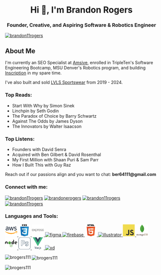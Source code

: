 <h1 align="center">Hi 👋, I'm Brandon Rogers</h1>
<h3 align="center">Founder, Creative, and Aspiring Software & Robotics Engineer</h3>

<p align="left"> <a href="https://twitter.com/brandon11rogers" target="blank"><img src="https://img.shields.io/twitter/follow/brandon11rogers?logo=twitter&style=for-the-badge" alt="brandon11rogers" /></a> </p>

<h2>About Me</h2>
<p>I'm currently an SEO Specialist at <a href="https://www.amsive.com/">Amsive</a>, enrolled in TripleTen's Software Engineering Bootcamp, MSU Denver's Robotics program, and building <a href="https://myinscription.ai">Inscription</a> in my spare time.</p>

<p>I've also built and sold <a href="https://lvlssportswear.com/">LVLS Sportswear</a> from 2019 - 2024.</p>

<h3>Top Reads:</h3>
<ul>
  <li>Start With Why by Simon Sinek</li>
  <li>Linchpin by Seth Godin</li>
  <li>The Paradox of Choice by Barry Schwartz</li>
  <li>Against The Odds by James Dyson</li>
  <li>The Innovators by Walter Isaacson</li>
</ul>

<h3>Top Listens:</h3>
<ul>
  <li>Founders with David Senra</li>
  <li>Acquired with Ben Gilbert & David Rosenthal</li>
  <li>My First Million with Shaan Puri & Sam Parr</li>
  <li>How I Built This with Guy Raz</li>
</ul>

<p>Reach out if our passions align and you want to chat: <strong>ber64111@gmail.com</strong></p>

<h3 align="left">Connect with me:</h3>
<p align="left">
<a href="https://twitter.com/brandon11rogers" target="blank"><img align="center" src="https://raw.githubusercontent.com/rahuldkjain/github-profile-readme-generator/master/src/images/icons/Social/twitter.svg" alt="brandon11rogers" height="30" width="40" /></a>
<a href="https://linkedin.com/in/brandonerogers" target="blank"><img align="center" src="https://raw.githubusercontent.com/rahuldkjain/github-profile-readme-generator/master/src/images/icons/Social/linked-in-alt.svg" alt="brandonerogers" height="30" width="40" /></a>
<a href="https://fb.com/brandon11rogers" target="blank"><img align="center" src="https://raw.githubusercontent.com/rahuldkjain/github-profile-readme-generator/master/src/images/icons/Social/facebook.svg" alt="brandon11rogers" height="30" width="40" /></a>
<a href="https://instagram.com/brandon11rogers" target="blank"><img align="center" src="https://raw.githubusercontent.com/rahuldkjain/github-profile-readme-generator/master/src/images/icons/Social/instagram.svg" alt="brandon11rogers" height="30" width="40" /></a>
</p>

<h3 align="left">Languages and Tools:</h3>
<p align="left"> <a href="https://aws.amazon.com" target="_blank" rel="noreferrer"> <img src="https://raw.githubusercontent.com/devicons/devicon/master/icons/amazonwebservices/amazonwebservices-original-wordmark.svg" alt="aws" width="40" height="40"/> </a> <a href="https://www.w3schools.com/css/" target="_blank" rel="noreferrer"> <img src="https://raw.githubusercontent.com/devicons/devicon/master/icons/css3/css3-original-wordmark.svg" alt="css3" width="40" height="40"/> </a> <a href="https://expressjs.com" target="_blank" rel="noreferrer"> <img src="https://raw.githubusercontent.com/devicons/devicon/master/icons/express/express-original-wordmark.svg" alt="express" width="40" height="40"/> </a> <a href="https://www.figma.com/" target="_blank" rel="noreferrer"> <img src="https://www.vectorlogo.zone/logos/figma/figma-icon.svg" alt="figma" width="40" height="40"/> </a> <a href="https://firebase.google.com/" target="_blank" rel="noreferrer"> <img src="https://www.vectorlogo.zone/logos/firebase/firebase-icon.svg" alt="firebase" width="40" height="40"/> </a> <a href="https://www.w3.org/html/" target="_blank" rel="noreferrer"> <img src="https://raw.githubusercontent.com/devicons/devicon/master/icons/html5/html5-original-wordmark.svg" alt="html5" width="40" height="40"/> </a> <a href="https://www.adobe.com/in/products/illustrator.html" target="_blank" rel="noreferrer"> <img src="https://www.vectorlogo.zone/logos/adobe_illustrator/adobe_illustrator-icon.svg" alt="illustrator" width="40" height="40"/> </a> <a href="https://developer.mozilla.org/en-US/docs/Web/JavaScript" target="_blank" rel="noreferrer"> <img src="https://raw.githubusercontent.com/devicons/devicon/master/icons/javascript/javascript-original.svg" alt="javascript" width="40" height="40"/> </a> <a href="https://www.mongodb.com/" target="_blank" rel="noreferrer"> <img src="https://raw.githubusercontent.com/devicons/devicon/master/icons/mongodb/mongodb-original-wordmark.svg" alt="mongodb" width="40" height="40"/> </a> <a href="https://nodejs.org" target="_blank" rel="noreferrer"> <img src="https://raw.githubusercontent.com/devicons/devicon/master/icons/nodejs/nodejs-original-wordmark.svg" alt="nodejs" width="40" height="40"/> </a> <a href="https://www.photoshop.com/en" target="_blank" rel="noreferrer"> <img src="https://raw.githubusercontent.com/devicons/devicon/master/icons/photoshop/photoshop-line.svg" alt="photoshop" width="40" height="40"/> </a> <a href="https://vuejs.org/" target="_blank" rel="noreferrer"> <img src="https://raw.githubusercontent.com/devicons/devicon/master/icons/vuejs/vuejs-original-wordmark.svg" alt="vuejs" width="40" height="40"/> </a> <a href="https://www.adobe.com/products/xd.html" target="_blank" rel="noreferrer"> <img src="https://www.svgrepo.com/show/303109/adobe-xd-logo.svg" alt="xd" width="40" height="40"/> </a> </p>

<p><img align="left" src="https://github-readme-stats.vercel.app/api/top-langs?username=brogers111&show_icons=true&locale=en&layout=compact" alt="brogers111" /></p>

<p>&nbsp;<img align="center" src="https://github-readme-stats.vercel.app/api?username=brogers111&show_icons=true&locale=en" alt="brogers111" /></p>

<p><img align="center" src="https://github-readme-streak-stats.herokuapp.com/?user=brogers111&" alt="brogers111" /></p>
